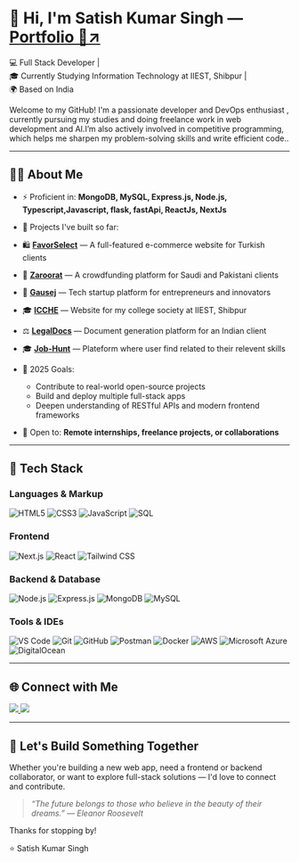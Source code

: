 # 👋 Hi, I'm Satish Kumar Singh — [Portfolio 🔗↗️](https://satishdev.pitbit.me)

💻 Full Stack Developer |  
🎓 Currently Studying Information Technology at IIEST, Shibpur |  
🌍 Based on India

Welcome to my GitHub!
I'm a passionate developer and DevOps enthusiast , currently pursuing my studies and doing freelance work in web development and AI.I’m also actively involved in competitive programming, which helps me sharpen my problem-solving skills and write efficient code..

---

## 👨‍💻 About Me

- ⚡ Proficient in: **MongoDB, MySQL, Express.js, Node.js, Typescript,Javascript, flask, fastApi, ReactJs, NextJs**
- 🚀 Projects I've built so far:
 - 🛍️ <a href="https://favorselect.com" target="_blank" rel="noopener noreferrer"><strong>FavorSelect</strong></a> — A full-featured e-commerce website for Turkish clients  
- 💸 <a href="https://zaroorat.xyz" target="_blank" rel="noopener noreferrer"><strong>Zaroorat</strong></a> — A crowdfunding platform for Saudi and Pakistani clients  
- 🚀 <a href="https://gausej.tech" target="_blank" rel="noopener noreferrer"><strong>Gausej</strong></a> — Tech startup platform for entrepreneurs and innovators  
- 🎓 <a href="https://icche.vercel.app" target="_blank" rel="noopener noreferrer"><strong>ICCHE</strong></a> — Website for my college society at IIEST, Shibpur  
- ⚖️ <a href="https://probateform.pixtbit.me" target="_blank" rel="noopener noreferrer"><strong>LegalDocs</strong></a> — Document generation platform for an Indian client
- 🎓 <a href="https://satishdev.me" target="_blank" rel="noopener noreferrer"><strong>Job-Hunt</strong></a> — Plateform where user find related to their relevent skills


- 🎯 2025 Goals:
  - Contribute to real-world open-source projects
  - Build and deploy multiple full-stack apps
  - Deepen understanding of RESTful APIs and modern frontend frameworks

- 🤝 Open to: **Remote internships, freelance projects, or collaborations**

---

## 🧰 Tech Stack

### **Languages & Markup**
![HTML5](https://img.shields.io/badge/HTML5-e34c26?style=flat-square&logo=html5&logoColor=white)
![CSS3](https://img.shields.io/badge/CSS3-264de4?style=flat-square&logo=css3&logoColor=white)
![JavaScript](https://img.shields.io/badge/JavaScript-f7df1e?style=flat-square&logo=javascript&logoColor=black)
![SQL](https://img.shields.io/badge/SQL-4479A1?style=flat-square&logo=postgresql&logoColor=white)

### **Frontend**
![Next.js](https://img.shields.io/badge/Next.js-000000?style=flat-square&logo=nextdotjs&logoColor=white)
![React](https://img.shields.io/badge/React-61dafb?style=flat-square&logo=react&logoColor=black)
![Tailwind CSS](https://img.shields.io/badge/Tailwind_CSS-38bdf8?style=flat-square&logo=tailwind-css&logoColor=white)

### **Backend & Database**
![Node.js](https://img.shields.io/badge/Node.js-339933?style=flat-square&logo=node.js&logoColor=white)
![Express.js](https://img.shields.io/badge/Express.js-404d59?style=flat-square&logo=express&logoColor=white)
![MongoDB](https://img.shields.io/badge/MongoDB-47A248?style=flat-square&logo=mongodb&logoColor=white)
![MySQL](https://img.shields.io/badge/MySQL-005C84?style=flat-square&logo=mysql&logoColor=white)

### **Tools & IDEs**
![VS Code](https://img.shields.io/badge/VS_Code-007acc?style=flat-square&logo=visual-studio-code&logoColor=white)
![Git](https://img.shields.io/badge/Git-F05032?style=flat-square&logo=git&logoColor=white)
![GitHub](https://img.shields.io/badge/GitHub-181717?style=flat-square&logo=github&logoColor=white)
![Postman](https://img.shields.io/badge/Postman-FF6C37?style=flat-square&logo=postman&logoColor=white)
![Docker](https://img.shields.io/badge/Docker-2496ED?style=flat-square&logo=docker&logoColor=white)
![AWS](https://img.shields.io/badge/AWS-232F3E?style=flat-square&logo=amazon-aws&logoColor=white)
![Microsoft Azure](https://img.shields.io/badge/Azure-0078D4?style=flat-square&logo=microsoft-azure&logoColor=white)
![DigitalOcean](https://img.shields.io/badge/DigitalOcean-0080FF?style=flat-square&logo=digitalocean&logoColor=white)

---

## 🌐 Connect with Me

<p align="left">
  <a href="https://www.linkedin.com/in/satish-singh-8b1786273" target="_blank">
    <img src="https://img.shields.io/badge/LinkedIn-0077B5?style=flat-square&logo=linkedin&logoColor=white" />
  </a>
  <a href="https://www.reddit.com/u/One-Flight-6025/s/nJyK1Dq0yE" target="_blank">
    <img src="https://img.shields.io/badge/Reddit-FF4500?style=flat-square&logo=reddit&logoColor=white" />
  </a>
</p>

---

## 📢 Let's Build Something Together

Whether you're building a new web app, need a frontend or backend collaborator, or want to explore full-stack solutions — I'd love to connect and contribute.

> _“The future belongs to those who believe in the beauty of their dreams.” — Eleanor Roosevelt_

Thanks for stopping by!

⭐ Satish Kumar Singh
